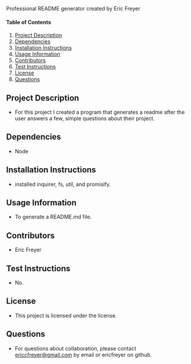 Professional README generator created by Eric Freyer
    
#### Table of Contents
1. [Project Description](#project-description)
2. [Dependencies](#dependencies)
3. [Installation Instructions](#installation-instructions)
4. [Usage Information](#usage-information)
5. [Contributors](#contributors)
6. [Test Instructions](#test-instructions)
7. [License](#license)
8. [Questions](#questions)


## Project Description
* For this project I created a program that generates a readme after the user answers a few, simple questions about their project.
## Dependencies
* Node
## Installation Instructions
* installed inquirer, fs, util, and promisify.
## Usage Information
* To generate a README.md file.
## Contributors
* Eric Freyer
## Test Instructions
* No.
## License
* This project is licensed under the  license.
## Questions
* For questions about collaboration, please contact ericcfreyer@gmail.com by email or ericfreyer on github.